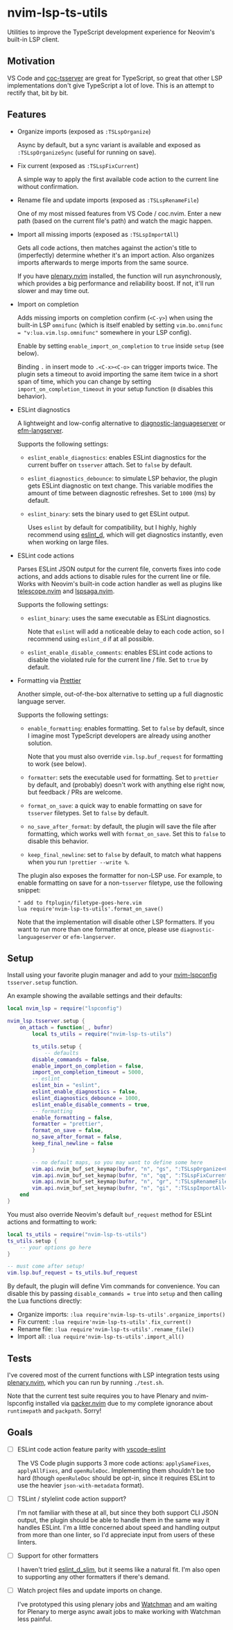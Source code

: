 # nvim-lsp-ts-utils

Utilities to improve the TypeScript development experience for Neovim's
built-in LSP client.

## Motivation

VS Code and [coc-tsserver](https://github.com/neoclide/coc-tsserver) are great
for TypeScript, so great that other LSP implementations don't give TypeScript a
lot of love. This is an attempt to rectify that, bit by bit.

## Features

- Organize imports (exposed as `:TSLspOrganize`)

  Async by default, but a sync variant is available and exposed as
  `:TSLspOrganizeSync` (useful for running on save).

- Fix current (exposed as `:TSLspFixCurrent`)

  A simple way to apply the first available code action to the current line
  without confirmation.

- Rename file and update imports (exposed as `:TSLspRenameFile`)

  One of my most missed features from VS Code / coc.nvim. Enter a new path
  (based on the current file's path) and watch the magic happen.

- Import all missing imports (exposed as `:TSLspImportAll`)

  Gets all code actions, then matches against the action's title to
  (imperfectly) determine whether it's an import action. Also organizes imports
  afterwards to merge imports from the same source.

  If you have [plenary.nvim](https://github.com/nvim-lua/plenary.nvim)
  installed, the function will run asynchronously, which provides a big
  performance and reliability boost. If not, it'll run slower and may time out.

- Import on completion

  Adds missing imports on completion confirm (`<C-y>`) when using the built-in
  LSP `omnifunc` (which is itself enabled by setting
  `vim.bo.omnifunc = "v:lua.vim.lsp.omnifunc"` somewhere in your LSP config).

  Enable by setting `enable_import_on_completion` to `true` inside `setup` (see
  below).

  Binding `.` in insert mode to `.<C-x><C-o>` can trigger imports twice. The
  plugin sets a timeout to avoid importing the same item twice in a short span
  of time, which you can change by setting `import_on_completion_timeout` in
  your setup function (`0` disables this behavior).

- ESLint diagnostics

  A lightweight and low-config alternative to
  [diagnostic-languageserver](https://github.com/iamcco/diagnostic-languageserver)
  or [efm-langserver](https://github.com/mattn/efm-langserver).

  Supports the following settings:

  - `eslint_enable_diagnostics`: enables ESLint diagnostics for the current
    buffer on `tsserver` attach. Set to `false` by default.

  - `eslint_diagnostics_debounce`: to simulate LSP behavior, the plugin gets
    ESLint diagnostic on text change. This variable modifies the amount of time
    between diagnostic refreshes. Set to `1000` (ms) by default.

  - `eslint_binary`: sets the binary used to get ESLint output.

    Uses `eslint` by
    default for compatibility, but I highly, highly recommend using
    [eslint_d](https://github.com/mantoni/eslint_d.js), which will get
    diagnostics instantly, even when working on large files.

- ESLint code actions

  Parses ESLint JSON output for the current file, converts fixes into code
  actions, and adds actions to disable rules for the current line or file.
  Works with Neovim's built-in code action handler as well as plugins like
  [telescope.nvim](https://github.com/nvim-telescope/telescope.nvim) and
  [lspsaga.nvim](https://github.com/glepnir/lspsaga.nvim).

  Supports the following settings:

  - `eslint_binary`: uses the same executable as ESLint diagnostics.

    Note that `eslint` will add a noticeable delay
    to each code action, so I recommend using `eslint_d` if at all possible.

  - `eslint_enable_disable_comments`: enables ESLint code actions to disable the
    violated rule for the current line / file. Set to `true` by default.

- Formatting via [Prettier](https://github.com/prettier/prettier)

  Another simple, out-of-the-box alternative to setting up a full diagnostic
  language server.

  Supports the following settings:

  - `enable_formatting`: enables formatting. Set to `false` by default, since I
    imagine most TypeScript developers are already using another solution.

    Note that you must also override `vim.lsp.buf_request` for formatting to
    work (see below).

  - `formatter`: sets the executable used for formatting. Set to `prettier` by
    default, and (probably) doesn't work with anything else right now, but
    feedback / PRs are welcome.

  - `format_on_save`: a quick way to enable formatting on save for `tsserver`
    filetypes. Set to `false` by default.

  - `no_save_after_format`: by default, the plugin will save the file after
    formatting, which works well with `format_on_save`. Set this to `false` to
    disable this behavior.

  - `keep_final_newline`: set to `false` by default, to match what happens
    when you run `!prettier --write %`.

  The plugin also exposes the formatter for non-LSP use. For example, to enable
  formatting on save for a non-`tsserver` filetype, use the following snippet:

  ```vim
  " add to ftplugin/filetype-goes-here.vim
  lua require'nvim-lsp-ts-utils'.format_on_save()
  ```

  Note that the implementation will disable other LSP formatters. If you want to
  run more than one formatter at once, please use `diagnostic-languageserver` or
  `efm-langserver`.

## Setup

Install using your favorite plugin manager and add to your
[nvim-lspconfig](https://github.com/neovim/nvim-lspconfig) `tsserver.setup` function.

An example showing the available settings and their defaults:

```lua
local nvim_lsp = require("lspconfig")

nvim_lsp.tsserver.setup {
    on_attach = function(_, bufnr)
        local ts_utils = require("nvim-lsp-ts-utils")

        ts_utils.setup {
            -- defaults
	    disable_commands = false,
	    enable_import_on_completion = false,
	    import_on_completion_timeout = 5000,
	    -- eslint
	    eslint_bin = "eslint",
	    eslint_enable_diagnostics = false,
	    eslint_diagnostics_debounce = 1000,
	    eslint_enable_disable_comments = true,
	    -- formatting
	    enable_formatting = false,
	    formatter = "prettier",
	    format_on_save = false,
	    no_save_after_format = false,
	    keep_final_newline = false
        }

        -- no default maps, so you may want to define some here
        vim.api.nvim_buf_set_keymap(bufnr, "n", "gs", ":TSLspOrganize<CR>", {silent = true})
        vim.api.nvim_buf_set_keymap(bufnr, "n", "qq", ":TSLspFixCurrent<CR>", {silent = true})
        vim.api.nvim_buf_set_keymap(bufnr, "n", "gr", ":TSLspRenameFile<CR>", {silent = true})
        vim.api.nvim_buf_set_keymap(bufnr, "n", "gi", ":TSLspImportAll<CR>", {silent = true})
    end
}
```

You must also override Neovim's default `buf_request` method for ESLint actions
and formatting to work:

```lua
local ts_utils = require("nvim-lsp-ts-utils")
ts_utils.setup {
    -- your options go here
}

-- must come after setup!
vim.lsp.buf_request = ts_utils.buf_request
```

By default, the plugin will define Vim commands for convenience. You can
disable this by passing `disable_commands = true` into `setup` and then calling
the Lua functions directly:

- Organize imports: `:lua require'nvim-lsp-ts-utils'.organize_imports()`
- Fix current: `:lua require'nvim-lsp-ts-utils'.fix_current()`
- Rename file: `:lua require'nvim-lsp-ts-utils'.rename_file()`
- Import all: `:lua require'nvim-lsp-ts-utils'.import_all()`

## Tests

I've covered most of the current functions with LSP integration tests using
[plenary.nvim](https://github.com/nvim-lua/plenary.nvim), which you can run by
running `./test.sh`.

Note that the current test suite requires you to have Plenary and nvim-lspconfig
installed via [packer.nvim](https://github.com/wbthomason/packer.nvim) due to my
complete ignorance about `runtimepath` and `packpath`. Sorry!

## Goals

- [ ] ESLint code action feature parity with [vscode-eslint](https://github.com/microsoft/vscode-eslint)

  The VS Code plugin supports 3 more code actions: `applySameFixes`,
  `applyAllFixes`, and `openRuleDoc`. Implementing them shouldn't be too hard
  (though `openRuleDoc` should be opt-in, since it requires ESLint to use the
  heavier `json-with-metadata` format).

- [ ] TSLint / stylelint code action support?

  I'm not familiar with these at all, but since they both support CLI JSON
  output, the plugin should be able to handle them in the same way it handles
  ESLint. I'm a little concerned about speed and handling output from more than
  one linter, so I'd appreciate input from users of these linters.

- [ ] Support for other formatters

  I haven't tried [eslint_d_slim](https://github.com/mikew/prettier_d_slim), but
  it seems like a natural fit. I'm also open to supporting any other formatters
  if there's demand.

- [ ] Watch project files and update imports on change.

  I've prototyped this using plenary jobs and
  [Watchman](https://facebook.github.io/watchman/) and am waiting for Plenary to
  merge async await jobs to make working with Watchman less painful.
